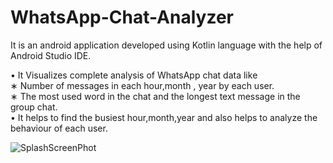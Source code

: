 # WhatsApp-Chat-Analyzer
It is an android application developed using Kotlin language with the help of Android Studio IDE.

• It  Visualizes complete analysis of WhatsApp chat data like<br/>
∗ Number of messages in each hour,month , year by each user.<br/>
∗ The most used word in the chat and the longest text message in the group chat.<br/>
• It helps to find the busiest hour,month,year and also helps to analyze the behaviour of each user.<br/>


![SplashScreenPhot](https://github.com/dp-82/WhatsApp-Chat-Analyzer/blob/master/app/src/main/res/drawable/1.jpg)
